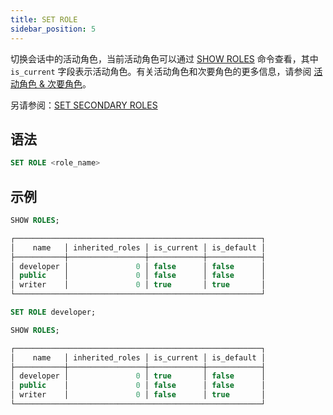 ```yaml
---
title: SET ROLE
sidebar_position: 5
---
```


切换会话中的活动角色，当前活动角色可以通过 [SHOW ROLES](04-user-show-roles.md) 命令查看，其中 `is_current` 字段表示活动角色。有关活动角色和次要角色的更多信息，请参阅 [活动角色 & 次要角色](/guides/security/access-control/roles#active-role--secondary-roles)。

另请参阅：[SET SECONDARY ROLES](04-user-set-2nd-roles.md)

## 语法

```sql
SET ROLE <role_name>
```

## 示例

```sql
SHOW ROLES;

┌───────────────────────────────────────────────────────┐
│    name   │ inherited_roles │ is_current │ is_default │
├───────────┼─────────────────┼────────────┼────────────┤
│ developer │               0 │ false      │ false      │
│ public    │               0 │ false      │ false      │
│ writer    │               0 │ true       │ true       │
└───────────────────────────────────────────────────────┘

SET ROLE developer;

SHOW ROLES;

┌───────────────────────────────────────────────────────┐
│    name   │ inherited_roles │ is_current │ is_default │
├───────────┼─────────────────┼────────────┼────────────┤
│ developer │               0 │ true       │ false      │
│ public    │               0 │ false      │ false      │
│ writer    │               0 │ false      │ true       │
└───────────────────────────────────────────────────────┘
```
